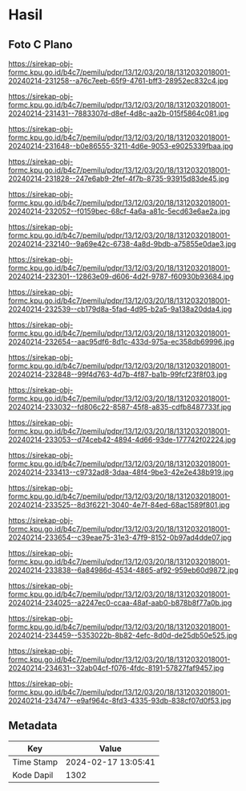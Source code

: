 # Hasil

## Foto C Plano

https://sirekap-obj-formc.kpu.go.id/b4c7/pemilu/pdpr/13/12/03/20/18/1312032018001-20240214-231258--a76c7eeb-65f9-4761-bff3-28952ec832c4.jpg

https://sirekap-obj-formc.kpu.go.id/b4c7/pemilu/pdpr/13/12/03/20/18/1312032018001-20240214-231431--7883307d-d8ef-4d8c-aa2b-015f5864c081.jpg

https://sirekap-obj-formc.kpu.go.id/b4c7/pemilu/pdpr/13/12/03/20/18/1312032018001-20240214-231648--b0e86555-3211-4d6e-9053-e9025339fbaa.jpg

https://sirekap-obj-formc.kpu.go.id/b4c7/pemilu/pdpr/13/12/03/20/18/1312032018001-20240214-231828--247e6ab9-2fef-4f7b-8735-93915d83de45.jpg

https://sirekap-obj-formc.kpu.go.id/b4c7/pemilu/pdpr/13/12/03/20/18/1312032018001-20240214-232052--f0159bec-68cf-4a6a-a81c-5ecd63e6ae2a.jpg

https://sirekap-obj-formc.kpu.go.id/b4c7/pemilu/pdpr/13/12/03/20/18/1312032018001-20240214-232140--9a69e42c-6738-4a8d-9bdb-a75855e0dae3.jpg

https://sirekap-obj-formc.kpu.go.id/b4c7/pemilu/pdpr/13/12/03/20/18/1312032018001-20240214-232301--12863e09-d606-4d2f-9787-f60930b93684.jpg

https://sirekap-obj-formc.kpu.go.id/b4c7/pemilu/pdpr/13/12/03/20/18/1312032018001-20240214-232539--cb179d8a-5fad-4d95-b2a5-9a138a20dda4.jpg

https://sirekap-obj-formc.kpu.go.id/b4c7/pemilu/pdpr/13/12/03/20/18/1312032018001-20240214-232654--aac95df6-8d1c-433d-975a-ec358db69996.jpg

https://sirekap-obj-formc.kpu.go.id/b4c7/pemilu/pdpr/13/12/03/20/18/1312032018001-20240214-232848--99f4d763-4d7b-4f87-ba1b-99fcf23f8f03.jpg

https://sirekap-obj-formc.kpu.go.id/b4c7/pemilu/pdpr/13/12/03/20/18/1312032018001-20240214-233032--fd806c22-8587-45f8-a835-cdfb8487733f.jpg

https://sirekap-obj-formc.kpu.go.id/b4c7/pemilu/pdpr/13/12/03/20/18/1312032018001-20240214-233053--d74ceb42-4894-4d66-93de-177742f02224.jpg

https://sirekap-obj-formc.kpu.go.id/b4c7/pemilu/pdpr/13/12/03/20/18/1312032018001-20240214-233413--c9732ad8-3daa-48f4-9be3-42e2e438b919.jpg

https://sirekap-obj-formc.kpu.go.id/b4c7/pemilu/pdpr/13/12/03/20/18/1312032018001-20240214-233525--8d3f6221-3040-4e7f-84ed-68ac1589f801.jpg

https://sirekap-obj-formc.kpu.go.id/b4c7/pemilu/pdpr/13/12/03/20/18/1312032018001-20240214-233654--c39eae75-31e3-47f9-8152-0b97ad4dde07.jpg

https://sirekap-obj-formc.kpu.go.id/b4c7/pemilu/pdpr/13/12/03/20/18/1312032018001-20240214-233838--6a84986d-4534-4865-af92-959eb60d9872.jpg

https://sirekap-obj-formc.kpu.go.id/b4c7/pemilu/pdpr/13/12/03/20/18/1312032018001-20240214-234025--a2247ec0-ccaa-48af-aab0-b878b8f77a0b.jpg

https://sirekap-obj-formc.kpu.go.id/b4c7/pemilu/pdpr/13/12/03/20/18/1312032018001-20240214-234459--5353022b-8b82-4efc-8d0d-de25db50e525.jpg

https://sirekap-obj-formc.kpu.go.id/b4c7/pemilu/pdpr/13/12/03/20/18/1312032018001-20240214-234631--32ab04cf-f076-4fdc-8191-57827faf9457.jpg

https://sirekap-obj-formc.kpu.go.id/b4c7/pemilu/pdpr/13/12/03/20/18/1312032018001-20240214-234747--e9af964c-8fd3-4335-93db-838cf07d0f53.jpg


## Metadata

| Key        | Value               |
| ---------- | ------------------- |
| Time Stamp | 2024-02-17 13:05:41 |
| Kode Dapil | 1302                |



